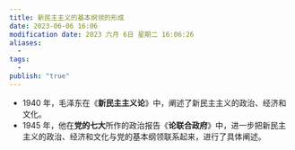 ```yaml
---
title: 新民主主义的基本纲领的形成
date: 2023-06-06 16:06
modification date: 2023 六月 6日 星期二 16:06:26
aliases:
  - 
tags:
  - 
publish: "true"
---
```


- 1940 年，毛泽东在《**新民主主义论**》中，阐述了新民主主义的政治、经济和文化。
- 1945 年，他在**党的七大**所作的政治报告《**论联合政府**》中，进一步把新民主主义的政治、经济和文化与党的基本纲领联系起来，进行了具体阐述。